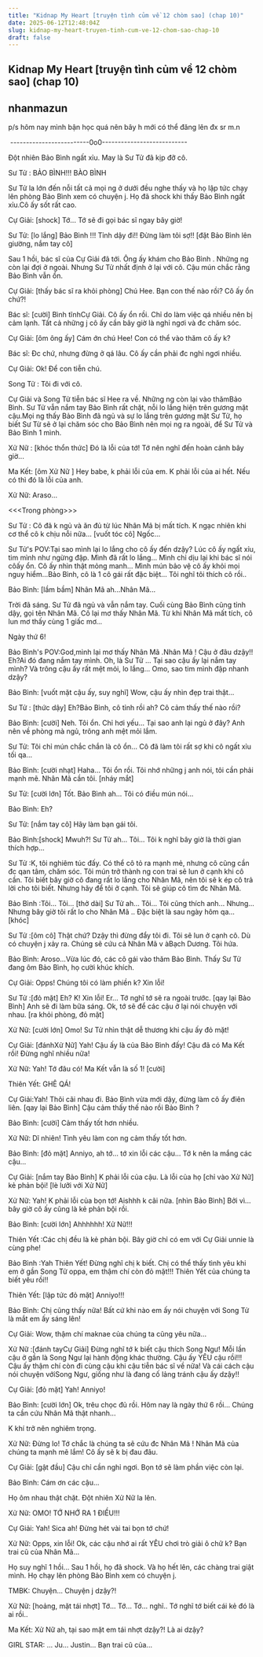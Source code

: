 ```yaml
---
title: "Kidnap My Heart [truyện tình củm về 12 chòm sao] (chap 10)"
date: 2025-06-12T12:48:04Z
slug: kidnap-my-heart-truyen-tinh-cum-ve-12-chom-sao-chap-10
draft: false
---
```


## Kidnap My Heart [truyện tình củm về 12 chòm sao] (chap 10)

## nhanmazun

p/s hôm nay mình bận học quá nên bây h mới có thể đăng lên đx sr m.n
 
 ​ ​-------------------------0o0---------------------------​ 
 
 
Đột nhiên Bảo Bình ngất xỉu. May là Sư Tử đã kịp đỡ cô.

Sư Tử : BẢO BÌNH!!! BÀO BÌNH
 
Sư Tử la lớn đến nỗi tất cả mọi ng ở dưới đều nghe thấy và họ lập tức chạy lên phòng Bảo Bình xem có chuyện j. Họ đã shock khi thấy Bảo Bình ngất xỉu.Cô ấy sốt rất cao.

Cự Giải: [shock] Tớ... Tớ sẽ đi gọi bác sĩ ngay bây giờ!

Sư Tử: [lo lắng] Bảo Bình !!! Tỉnh dậy đi!! Đừng làm tôi sợ!! [đặt Bảo Bình lên giường, nắm tay cô]

Sau 1 hồi, bác sĩ của Cự Giải đã tới. Ông ấy khám cho Bảo Bình . Những ng còn lại đợi ở ngoài. Nhưng Sư Tử nhất định ở lại với cô. Cậu mún chắc 
rằng Bảo Bình  vẫn ổn.
 
Cự Giải: [thấy bác sĩ ra khỏi phòng] Chú Hee. Bạn con thế nào rồi? Cô ấy ổn chứ?!

Bác sĩ: [cười] Bình tĩnhCự Giải. Cô ấy ổn rồi. Chỉ do làm việc qá nhiều nên bị cảm lạnh. Tất cả những j cô ấy cần bây giờ là nghỉ ngơi và đc chăm sóc.

Cự Giải: [ôm ông ấy] Cám ớn chú Hee! Con có thể vào thăm cô ấy k?

Bác sĩ: Đc chứ, nhưng đừng ở qá lâu. Cô ấy cần phải đc nghỉ ngơi nhiều.

Cự Giải: Ok! Để con tiễn chú.

Song Tử : Tôi đi với cô.

Cự Giải và Song Tử tiễn bác sĩ Hee ra về. Những ng còn lại vào thămBảo Bình. Sư Tử  vẫn nắm tay Bảo Bình rất chặt, nỗi lo lắng hiện trên gương mặt cậu.Mọi ng thấy Bảo Bình đã ngủ và sự lo lắng trên gương mặt Sư Tử, họ biết Sư Từ sẽ ở lại chăm sóc cho Bảo Bình nên mọi ng ra ngoài, để Sư Tử và Bảo Bình 1 mình.
 
Xử Nữ : [khóc thổn thức] Đó là lỗi của tớ! Tớ nên nghĩ đến hoàn cảnh bây giờ...

Ma Kết: [ôm Xử Nữ ] Hey babe, k phải lỗi của em. K phải lỗi của ai hết. Nếu có thì đó là lỗi của anh.

Xử Nữ: Araso...

<<<Trong phòng>>>

Sư Tử : Cô đã k ngủ và ăn đủ từ lúc Nhân Mã bị mất tích. K ngạc nhiên khi cơ thể cô k chịu nỗi nữa... [vuốt tóc cô] Ngốc...

Sư Tử's POV:Tại sao mình lại lo lắng cho cô ấy đến dzậy? Lúc cô ấy ngất xỉu, tim mình như ngừng đập. Mình đã rất lo lắng... Mình chỉ dịu lại khi bác sĩ nói côấy ổn. Cô ấy nhìn thật mỏng manh... Mình mún bảo vệ cô ấy khỏi mọi nguy hiểm...Bảo Bình, cô là 1 cô gái rất đặc biệt... Tôi nghĩ tôi thích cô rồi..

Bảo Bình: [lầm bầm] Nhân Mã ah...Nhân Mã...

Trời đã sáng. Sư Tử đã ngủ và vẫn nắm tay. Cuối cùng Bảo Bình cũng tỉnh dậy, gọi tên Nhân Mã. Cô lại mơ thấy Nhân Mã. Từ khi Nhân Mã mất tích, cô lun mơ thấy cùng 1 giấc mơ...
 
Ngày thứ 6!

Bảo Bình's POV:God,mình lại mơ thấy Nhân Mã .Nhân Mã ! Cậu ở đâu dzậy!! Eh?Ai đó đang nắm tay mình. Oh, là Sư Tử ... Tại sao cậu ấy lại nắm tay mình? Và trông cậu ấy rất mệt mỏi, lo lắng... Omo, sao tim mình đập nhanh dzậy?

Bảo Bình: [vuốt mặt cậu ấy, suy nghĩ] Wow, cậu ấy nhìn đẹp trai thật...

Sư Tử : [thức dậy] Eh?Bảo Bình, cô tỉnh rồi ah? Cô cảm thấy thế nào rồi?

Bảo Bình: [cười] Neh. Tôi ổn. Chỉ hơi yếu... Tại sao anh lại ngủ ở đây? Anh nên về phòng mà ngủ, trông anh mệt mỏi lắm.

Sư Tử: Tôi chỉ mún chắc chắn là cô ổn... Cô đã làm tôi rất sợ khi cô ngất xỉu tối qa...

Bảo Bình: [cười nhạt] Haha... Tôi ổn rồi. Tôi nhớ những j anh nói, tôi cần phải mạnh mẽ. Nhân Mã cần tôi. [nháy mắt]

Sư Tử: [cười lớn] Tốt. Bảo Bình ah... Tôi có điều mún nói...

Bảo Bình: Eh?

Sư Tử: [nắm tay cô] Hãy làm bạn gái tôi.

Bảo Bình:[shock] Mwuh?! Sư Tử ah... Tôi... Tôi k nghĩ bây giờ là thời gian thích hợp...

Sư Tử :K, tôi nghiêm túc đấy. Có thể cô tỏ ra mạnh mẻ, nhưng cô cũng cần đc qan tâm, chăm sóc. Tôi mún trở thành ng con trai sẽ lun ở cạnh khi cô cần. Tôi biết bây giờ cô đang rất lo lắng cho Nhân Mã, nên tôi sẽ k ép cô trả lời cho tôi biết. Nhưng hãy để tôi ở cạnh. Tôi sẽ giúp cô tìm đc Nhân Mã.

Bảo Bình :Tôi... Tôi... [thở dài] Sư Tử ah... Tôi... Tôi cũng thích anh... Nhưng... Nhưng bây giờ tôi rất lo cho Nhân Mã .. Đặc biệt là sau ngày hôm qa... [khóc]

Sư Tử :[ôm cô] Thật chứ? Dzậy thì đừng đẩy tôi đi. Tôi sẽ lun ở cạnh cô. Dù có chuyện j xảy ra. Chúng sẽ cứu cả Nhân Mã v àBạch Dương. Tôi hứa.

Bảo Bình: Aroso...Vừa lúc đó, các cô gái vào thăm Bảo Bình. Thấy Sư Tử đang ôm Bảo Bình, họ cười khúc khích.

Cự Giải: Opps! Chúng tôi có làm phiền k? Xin lỗi!

Sư Tử :[đỏ mặt] Eh? K! Xin lỗi! Er... Tớ nghĩ tớ sẽ ra ngoài trước. [qay lại Bảo Bình] Anh sẽ đi làm bữa sáng. Ok, tớ sẽ để các cậu ở lại nói chuyện với nhau. [ra khỏi phòng, đỏ mặt]

Xử Nữ: [cười lớn] Omo! Sư Tử nhìn thật dễ thương khi cậu ấy đỏ mặt!

Cự Giải: [đánhXử Nữ] Yah! Cậu ấy là của Bảo Bình đấy! Cậu đã có Ma Kết rồi! Đừng nghĩ nhiều nữa!

Xử Nữ: Yah! Tớ đâu có! Ma Kết vẫn là số 1! [cười]

Thiên Yết: GHÊ QÁ!

Cự Giải:Yah! Thôi cãi nhau đi. Bảo Bình vừa mới dậy, đừng làm cô ấy điên liên. [qay lại Bảo Bình] Cậu cảm thấy thế nào rồi Bảo Bình ?

Bảo Bình: [cười] Cảm thấy tốt hơn nhiều.

Xử Nữ: Dĩ nhiên! Tình yêu làm con ng cảm thấy tốt hơn.

Bảo Bình: [đỏ mặt] Anniyo, ah tớ... tớ xin lỗi các cậu... Tớ k nên la mắng các cậu...

Cự Giải: [nắm tay Bảo Bình] K phải lỗi của cậu. Là lỗi của họ [chỉ vào Xử Nữ] kẻ phản bội! [lè lưỡi với Xử Nữ]

Xử Nữ: Yah! K phải lỗi của bọn tớ! Aishhh k cãi nữa. [nhìn Bảo Bình] Bởi vì... bây giờ cô ấy cũng là kẻ phản bội rồi.

Bảo Bình: [cười lớn] Ahhhhhh! Xử Nữ!!!

Thiên Yết :Các chị đều là kẻ phản bội. Bây giờ chỉ có em với Cự Giải unnie là cùng phe! 

Bảo Bình :Yah Thiên Yết! Đừng nghĩ chị k biết. Chị có thể thấy tình yêu khi em ở gần Song Tử oppa, em thậm chí còn đỏ mặt!!! Thiên Yết của chúng ta biết yêu rồi!!

Thiên Yết: [lập tức đỏ mặt] Anniyo!!!

Bảo Bình: Chị cũng thấy nữa! Bất cứ khi nào em ấy nói chuyện với Song Tử là mắt em ấy sáng lên!

Cự Giải: Wow, thậm chí maknae của chúng ta cũng yêu nữa...

Xử Nữ :[đánh tayCự Giải] Đừng nghĩ tớ k biết cậu thích Song Ngư! Mỗi lần cậu ở gần là Song Ngư lại hành động khác thường. Cậu ấy YÊU cậu rồi!!! Cậu ấy thậm chí còn đi cùng cậu khi cậu tiễn bác sĩ về nữa! Và cái cách cậu nói chuyện vớiSong Ngư, giống như là đang cố lảng tránh cậu ấy dzậy!!

Cự Giải: [đỏ mặt] Yah! Anniyo!

Bảo Bình: [cười lớn] Ok, trêu chọc đủ rồi. Hôm nay là ngày thứ 6 rồi... Chúng ta cần cứu Nhân Mã thật nhanh...

K khí trở nên nghiêm trọng.

Xử Nữ: Đừng lo! Tớ chắc là chúng ta sẽ cứu đc Nhân Mã ! Nhân Mã của chúng ta mạnh mẽ lắm! Cô ấy sẽ k bị đau đâu.

Cự Giải: [gật đầu] Cậu chỉ cần nghỉ ngơi. Bọn tớ sẽ làm phần việc còn lại.

Bảo Bình: Cám ơn các cậu...

Họ ôm nhau thật chặt. Đột nhiên Xử Nữ la lên.

Xử Nữ: OMO! TỚ NHỚ RA 1 ĐIỀU!!!

Cự Giải: Yah! Sica ah! Đừng hét vài tai bọn tớ chứ!

Xử Nữ: Opps, xin lỗi! Ok, các cậu nhớ ai rất YÊU chơi trò giải ô chữ k? Bạn trai cũ của Nhân Mã...

Họ suy nghĩ 1 hồi... Sau 1 hồi, họ đã shock. Và họ hết lên, các chàng trai giật mình. Họ chạy lên phòng Bảo Bình xem có chuyện j.

TMBK: Chuyện... Chuyện j dzậy?!

Xử Nữ: [hoảng, mặt tái nhợt] Tớ... Tớ... Tớ... nghĩ.. Tớ nghĩ tớ biết cái kẻ đó là ai rồi..

Ma Kết: Xử Nữ ah, tại sao mặt em tái nhợt dzậy?! Là ai dzậy?

GIRL STAR: ... Ju... Justin... Bạn trai cũ của...